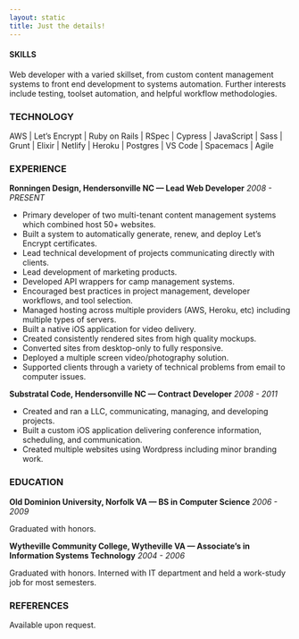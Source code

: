 ```yaml
---
layout: static
title: Just the details!
---
```

#### SKILLS

Web developer with a varied skillset, from custom content management systems to front end development to systems automation. Further interests include testing, toolset automation, and helpful workflow methodologies.

### TECHNOLOGY

AWS &#124; Let’s Encrypt &#124; Ruby on Rails &#124; RSpec &#124; Cypress &#124; JavaScript &#124; Sass &#124; Grunt &#124; Elixir &#124; Netlify &#124; Heroku &#124; Postgres &#124; VS Code &#124; Spacemacs &#124; Agile

### EXPERIENCE

**Ronningen Design, Hendersonville NC — Lead Web Developer**
_2008 - PRESENT_

* Primary developer of two multi-tenant content management systems which combined host 50+ websites.
* Built a system to automatically generate, renew, and deploy Let’s Encrypt certificates.
* Lead technical development of projects communicating directly with clients.
* Lead development of marketing products.
* Developed API wrappers for camp management systems.
* Encouraged best practices in project management, developer workflows, and tool selection.
* Managed hosting across multiple providers (AWS, Heroku, etc) including multiple types of servers.
* Built a native iOS application for video delivery.
* Created consistently rendered sites from high quality mockups.
* Converted sites from desktop-only to fully responsive.
* Deployed a multiple screen video/photography solution.
* Supported clients through a variety of technical problems from email to computer issues.

**Substratal Code, Hendersonville NC — Contract Developer**
_2008 - 2011_

* Created and ran a LLC, communicating, managing, and developing projects.
* Built a custom iOS application delivering conference information, scheduling, and communication.
* Created multiple websites using Wordpress including minor branding work.

### EDUCATION

**Old Dominion University, Norfolk VA — BS in Computer Science**
_2006 - 2009_

Graduated with honors.

**Wytheville Community College, Wytheville VA — Associate’s in Information Systems Technology**
_2004 - 2006_

Graduated with honors. Interned with IT department and held a work-study job for most semesters.

### REFERENCES

Available upon request.
